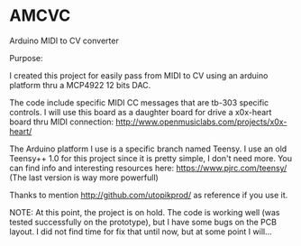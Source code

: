 AMCVC
=====

Arduino MIDI to CV converter

Purpose:

I created this project for easily pass from MIDI to CV using an arduino platform thru a MCP4922 12 bits DAC.

The code include specific MIDI CC messages that are tb-303 specific controls. I will use this board as a daughter board for drive a x0x-heart board thru MIDI connection: http://www.openmusiclabs.com/projects/x0x-heart/

The Arduino platform I use is a specific branch named Teensy. I use an old Teensy++ 1.0 for this project since it is pretty simple, I don't need more. You can find info and interesting resources here: https://www.pjrc.com/teensy/
(The last version is way more powerfull)

Thanks to mention http://github.com/utopikprod/ as reference if you use it.

NOTE:
At this point, the project is on hold. The code is working well (was tested successfully on the prototype), but I have some bugs on the PCB layout. I did not find time for fix that until now, but at some point I will...
